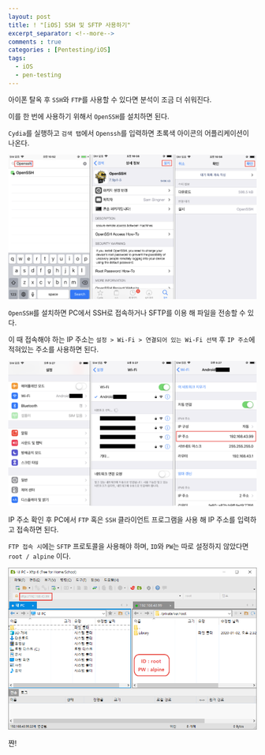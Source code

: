 ```yaml
---
layout: post
title: ! "[iOS] SSH 및 SFTP 사용하기"
excerpt_separator: <!--more-->
comments : true
categories : [Pentesting/iOS]
tags:
  - iOS
  - pen-testing
---
```


아이폰 탈옥 후 `SSH`와 `FTP`를 사용할 수 있다면 분석이 조금 더 쉬워진다.  

이를 한 번에 사용하기 위해서 `OpenSSH`를 설치하면 된다.  

<!--more-->
`Cydia`를 실행하고 `검색 탭`에서 `Openssh`를 입력하면 초록색 아이콘의 어플리케이션이 나온다.  

![](/images/pen-testing/ios/openssh/openssh_01.png)  

`OpenSSH`를 설치하면 PC에서 SSH로 접속하거나 SFTP를 이용 해 파일을 전송할 수 있다.  

이 때 접속해야 하는 IP 주소는 `설정 > Wi-Fi > 연결되어 있는 Wi-Fi 선택` 후 `IP 주소`에 적혀있는 주소를 사용하면 된다.  

![](/images/pen-testing/ios/openssh/openssh_02.png)  

IP 주소 확인 후 PC에서 `FTP` 혹은 `SSH` 클라이언트 프로그램을 사용 해 IP 주소를 입력하고 접속하면 된다.  

`FTP 접속 시`에는 `SFTP` 프로토콜을 사용해야 하며, `ID`와 `PW`는 따로 설정하지 않았다면 `root / alpine` 이다.  

![](/images/pen-testing/ios/openssh/openssh_03.png)  

쨘!
